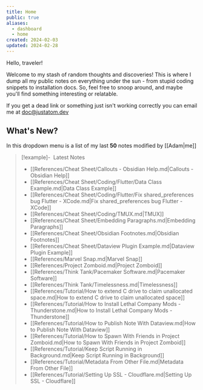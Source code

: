 ```yaml
---
title: Home
public: true
aliases:
  - dashboard
  - home
created: 2024-02-03
updated: 2024-02-28
---
```

Hello, traveler!

Welcome to my stash of random thoughts and discoveries! This is where I dump all my public notes on everything under the sun - from stupid coding snippets to installation docs. So, feel free to snoop around, and maybe you'll find something interesting or relatable.

If you get a dead link or something just isn't working correctly you can email me at [doc@justatom.dev](mailto:doc@justatom.dev)

## What's New?
In this dropdown menu is a list of my last **50** notes modified by [[Adam|me]]

> [!example]- &nbsp;Latest Notes
>  - [[References/Cheat Sheet/Callouts - Obsidian Help.md|Callouts - Obsidian Help]]
> - [[References/Cheat Sheet/Coding/Flutter/Data Class Example.md|Data Class Example]]
> - [[References/Cheat Sheet/Coding/Flutter/Fix shared_preferences bug Flutter - XCode.md|Fix shared_preferences bug Flutter - XCode]]
> - [[References/Cheat Sheet/Coding/TMUX.md|TMUX]]
> - [[References/Cheat Sheet/Embedding Paragraphs.md|Embedding Paragraphs]]
> - [[References/Cheat Sheet/Obsidian Footnotes.md|Obsidian Footnotes]]
> - [[References/Cheat Sheet/Dataview Plugin Example.md|Dataview Plugin Example]]
> - [[References/Marvel Snap.md|Marvel Snap]]
> - [[References/Project Zomboid.md|Project Zomboid]]
> - [[References/Think Tank/Pacemaker Software.md|Pacemaker Software]]
> - [[References/Think Tank/Timelessness.md|Timelessness]]
> - [[References/Tutorial/How to extend C drive to claim unallocated space.md|How to extend C drive to claim unallocated space]]
> - [[References/Tutorial/How to Install Lethal Company Mods - Thunderstone.md|How to Install Lethal Company Mods - Thunderstone]]
> - [[References/Tutorial/How to Publish Note With Dataview.md|How to Publish Note With Dataview]]
> - [[References/Tutorial/How to Spawn With Friends in Project Zomboid.md|How to Spawn With Friends in Project Zomboid]]
> - [[References/Tutorial/Keep Script Running in Background.md|Keep Script Running in Background]]
> - [[References/Tutorial/Metadata From Other File.md|Metadata From Other File]]
> - [[References/Tutorial/Setting Up SSL - Cloudflare.md|Setting Up SSL - Cloudflare]]
> 